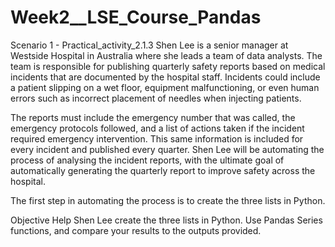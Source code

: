 # Week2__LSE_Course_Pandas


Scenario 1 - Practical_activity_2.1.3
Shen Lee is a senior manager at Westside Hospital in Australia where she leads a team of data analysts. The team is responsible for publishing quarterly safety reports based on medical incidents that are documented by the hospital staff. Incidents could include a patient slipping on a wet floor, equipment malfunctioning, or even human errors such as incorrect placement of needles when injecting patients.

The reports must include the emergency number that was called, the emergency protocols followed, and a list of actions taken if the incident required emergency intervention. This same information is included for every incident and published every quarter. Shen Lee will be automating the process of analysing the incident reports, with the ultimate goal of automatically generating the quarterly report to improve safety across the hospital.

The first step in automating the process is to create the three lists in Python. 

Objective
Help Shen Lee create the three lists in Python. Use Pandas Series functions, and compare your results to the outputs provided. 
